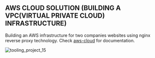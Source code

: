 ## AWS CLOUD SOLUTION (BUILDING A VPC(VIRTUAL PRIVATE CLOUD) INFRASTRUCTURE)
Building an AWS infrastructure for two companies websites using nginx reverse proxy technology. Check [aws-cloud](https://github.com/brpo01/aws-cloud-solution/blob/master/aws-cloud.md) for documentation.

![tooling_project_15](https://user-images.githubusercontent.com/76074379/123254593-b4064680-d4a3-11eb-8099-329e9fb7c060.png)
